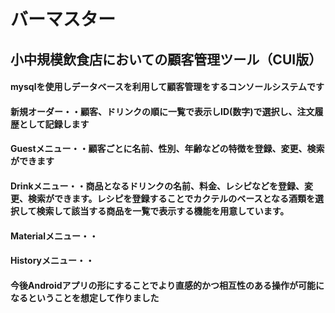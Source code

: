 # バーマスター
## 小中規模飲食店においての顧客管理ツール（CUI版）
#### mysqlを使用しデータベースを利用して顧客管理をするコンソールシステムです
#### 新規オーダー・・顧客、ドリンクの順に一覧で表示しID(数字)で選択し、注文履歴として記録します
#### Guestメニュー・・顧客ごとに名前、性別、年齢などの特徴を登録、変更、検索ができます
#### Drinkメニュー・・商品となるドリンクの名前、料金、レシピなどを登録、変更、検索ができます。レシピを登録することでカクテルのベースとなる酒類を選択して検索して該当する商品を一覧で表示する機能を用意しています。
#### Materialメニュー・・
#### Historyメニュー・・
#### 今後Androidアプリの形にすることでより直感的かつ相互性のある操作が可能になるということを想定して作りました
